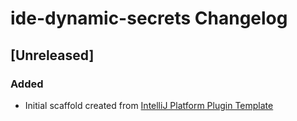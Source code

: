 <!-- Keep a Changelog guide -> https://keepachangelog.com -->

# ide-dynamic-secrets Changelog

## [Unreleased]
### Added
- Initial scaffold created from [IntelliJ Platform Plugin Template](https://github.com/JetBrains/intellij-platform-plugin-template)
